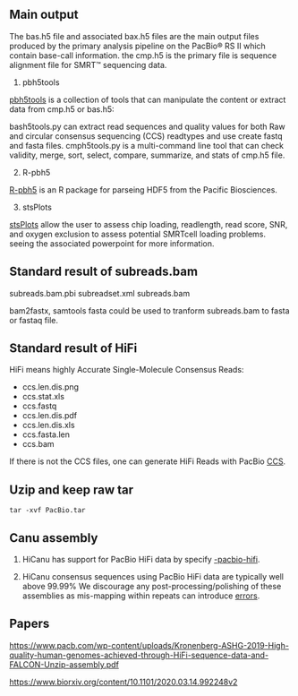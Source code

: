 ## Main output
The bas.h5 file and associated bax.h5 files are the main output files produced by the primary analysis pipeline on the PacBio® RS II which contain base-call information. the cmp.h5 is the primary file is sequence alignment file for SMRT™ sequencing data.

1. pbh5tools

[pbh5tools](https://github.com/PacificBiosciences/pbh5tools) is a collection of tools that can manipulate the content or extract data from cmp.h5 or bas.h5:

bash5tools.py can extract read sequences and quality values for both Raw and circular consensus sequencing (CCS) readtypes and use create fastq and fasta files.
cmph5tools.py is a multi-command line tool that can check validity, merge, sort, select, compare, summarize, and stats of cmp.h5 file.

2. R-pbh5

[R-pbh5](https://github.com/PacificBiosciences/R-pbh5) is an R package for parseing HDF5 from the Pacific Biosciences.

3. stsPlots

[stsPlots](https://github.com/PacificBiosciences/stsPlotsPlot) allow the user to assess chip loading, readlength, read score, SNR, and oxygen exclusion to assess potential SMRTcell loading problems. seeing the associated powerpoint for more information.

## Standard result of subreads.bam

subreads.bam.pbi
subreadset.xml
subreads.bam

bam2fastx, samtools fasta could be used to tranform subreads.bam to fasta or fastaq file.

## Standard result of HiFi

HiFi means highly Accurate Single-Molecule Consensus Reads:

- ccs.len.dis.png
- ccs.stat.xls
- ccs.fastq
- ccs.len.dis.pdf
- ccs.len.dis.xls
- ccs.fasta.len
- ccs.bam

If there is not the CCS files, one can generate HiFi Reads with PacBio [CCS](https://github.com/PacificBiosciences/ccs/blob/develop/docs/how-does-ccs-work.md).

## Uzip and keep raw tar

```
tar -xvf PacBio.tar
```

## Canu assembly

1. HiCanu has support for PacBio HiFi data by specify [-pacbio-hifi](https://canu.readthedocs.io/en/latest/quick-start.html?highlight=hifi#assembling-pacbio-hifi-with-hicanu).

2. HiCanu consensus sequences using PacBio HiFi data are typically well above 99.99% We discourage any post-processing/polishing of these assemblies as mis-mapping within repeats can introduce [errors](https://canu.readthedocs.io/en/latest/quick-start.html?highlight=hifi#consensus-accuracy).

## Papers

https://www.pacb.com/wp-content/uploads/Kronenberg-ASHG-2019-High-quality-human-genomes-achieved-through-HiFi-sequence-data-and-FALCON-Unzip-assembly.pdf

https://www.biorxiv.org/content/10.1101/2020.03.14.992248v2
